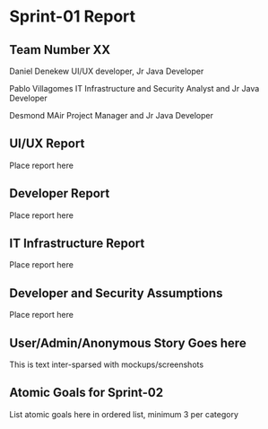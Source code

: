 # Sprint-01 Report

## Team Number XX

Daniel Denekew
UI/UX developer, Jr Java Developer

Pablo Villagomes
IT Infrastructure and Security Analyst and Jr Java Developer

Desmond MAir 
Project Manager and Jr Java Developer

## UI/UX Report

Place report here

## Developer Report

Place report here

## IT Infrastructure Report

Place report here

## Developer and Security Assumptions

Place report here

## User/Admin/Anonymous Story Goes here

This is text inter-sparsed with mockups/screenshots

## Atomic Goals for Sprint-02

List atomic goals here in ordered list, minimum 3 per category

